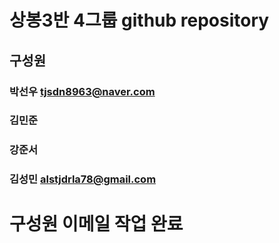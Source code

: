 # 상봉3반 4그룹 github repository

## 구성원

### 박선우 tjsdn8963@naver.com

### 김민준

### 강준서

### 김성민 alstjdrla78@gmail.com

# 구성원 이메일 작업 완료
